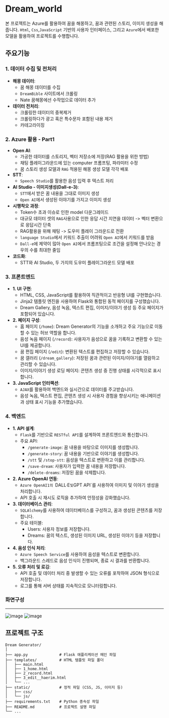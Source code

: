 # Dream_world
본 프로젝트는 Azure를 활용하여 꿈을 해몽하고, 꿈과 관련된 스토리, 이미지 생성을 해줍니다.  `Html`, `Css`,`JavaScript` 기반의 사용자 인터페이스, 그리고 `Azure`에서 배포한 모델을 활용하여 프로젝트를 수행합니다.

## 주요기능

### 1. 데이터 수집 및 전처리
- **해몽 데이터**:
  - 꿈 해몽 데이터를 수집
  - `DreamBible` 사이트에서 크롤링
  - Nate 꿈해몽에선 수작업으로 데이터 추가
- **데이터 전처리**:
  - 크롤링한 데이터의 중복제거
  - 크롤링하다가 광고 혹은 특수문자 포함된 내용 제거
  - 카테고라이징<br>
    
### 2. Azure 활용 - Part1
- **Open AI**:
  - 가공한 데이터를 스토리지, 벡터 저장소에 저장(RAG 활용을 위한 방법)
  - 채팅 플레이그라운드에 있는 computer 프롬프팅, 파라미터 수정
  - 꿈 스토리 생성 모델과 `RAG` 적용된 해몽 생성 모델 각각 배포
- **STT**:
    - `Speech Studio`를 활용한 음성 입력 후 텍스트 처리
- **AI Studio - 이미지생성(Dall-e-3)**:
    - `STT`에서 받은 꿈 내용을 그대로 이미지 생성
    - `Open AI`에서 생성된 이야기를 가지고 이미지 생성
- **시행착오 과정**:
    - Token수 초과 이슈로 인한 model 다운그레이드
    - 대규모 데이터 셋의 `RAG`사용으로 인한 응답 시간 지연을 데이터 -> 벡터 변환으로 응답시간 단축
    - RAG활용을 위해 채팅 -> 도우미 플레이 그라운드로 전환
    - `language Studio`에서 키워드 추출이 어려워 `Open AI`에서 키워드를 받음
    - `Dall-e`에 제약이 많아 `Open AI`에서 프롬프팅으로 조건을 설정해 안나오는 경우의 수를 최대한 줄임
- **코드화**:
    - STT와 AI Studio, 두 가지의 도우미 플레이그라운드 모델 배포

### 3. 프론트엔드
- **1. UI 구현**:
    - HTML, CSS, JavaScript를 활용하여 직관적이고 반응형 UI를 구현했습니다.
    - Jinja2 템플릿 엔진을 사용하여 Flask와 통합된 동적 페이지를 구성했습니다.
    - Dream Gallery, 음성 녹음, 텍스트 편집, 이미지/이야기 생성 등 주요 페이지가 포함되어 있습니다.
- **2. 페이지 구성**:
    - 홈 페이지 (`/home`): Dream Generator의 기능을 소개하고 주요 기능으로 이동할 수 있는 허브 역할을 합니다.
    - 음성 녹음 페이지 (`/record`): 사용자가 음성으로 꿈을 기록하고 변환할 수 있는 UI를 제공합니다.
    - 꿈 편집 페이지 (`/edit`): 변환된 텍스트를 편집하고 저장할 수 있습니다.
    - 꿈 갤러리 (`/dream_gallery`): 저장된 꿈과 관련된 이미지/이야기를 열람하고 관리할 수 있습니다.
    - 이미지/이야기 생성 로딩 페이지: 콘텐츠 생성 중 진행 상태를 시각적으로 표시합니다.
- **3. JavaScript 인터랙션**:
    - `AJAX`를 활용하여 백엔드와 실시간으로 데이터를 주고받습니다.
    - 음성 녹음, 텍스트 편집, 콘텐츠 생성 시 사용자 경험을 향상시키는 애니메이션과 상태 표시 기능을   추가했습니다.

### 4. 백엔드
- **1. API 설계**:
    - `Flask`를 기반으로 `RESTful API`를 설계하여 프론트엔드와 통신합니다.
    - 주요 API:
        - `/generate-image`: 꿈 내용을 바탕으로 이미지를 생성합니다.
        - `/generate-story`: 꿈 내용을 기반으로 이야기를 생성합니다.
        - `/stt` 및 `/stop-stt`: 음성을 텍스트로 변환하고 이를 관리합니다.
        - `/save-dream`: 사용자가 입력한 꿈 내용을 저장합니다.
        - `/delete-dreams`: 저장된 꿈을 삭제합니다.
- **2. Azure OpenAI 연동**:
    - `Azure OpenAI1의 `DALL·E` 및 `GPT API`를 사용하여 이미지 및 이야기 생성을 처리합니다.
    - API 호출 시 재시도 로직을 추가하여 안정성을 강화했습니다.
- **3. 데이터베이스 관리**:
    - `SQLAlchemy`를 사용하여 데이터베이스를 구성하고, 꿈과 생성된 콘텐츠를 저장합니다.
    - 주요 테이블:
        - Users: 사용자 정보를 저장합니다.
        - Dreams: 꿈의 텍스트, 생성된 이미지 URL, 생성된 이야기 등을 저장합니다.
- **4. 음성 인식 처리**:
    - `Azure Speech Service`를 사용하여 음성을 텍스트로 변환합니다.
    - 백그라운드 스레드로 음성 인식이 진행되며, 종료 시 결과를 반환합니다.
- **5. 오류 처리 및 로깅**:
    - API 호출 및 데이터 처리 중 발생할 수 있는 오류를 포착하여 JSON 형식으로 저장합니다.
    - 로그를 통해 서버 상태를 지속적으로 모니터링합니다.


### 화면구성
---
![image](https://github.com/user-attachments/assets/d2d8b30b-f3cf-4213-85c2-f7dcbfba1eec)
![image](https://github.com/user-attachments/assets/2b5e8a1a-09f5-4eb3-be25-898f1bf4c162)


## 프로젝트 구조

```plaintext
Dream Generator/
│
├── app.py              # Flask 애플리케이션 메인 파일
├── templates/          # HTML 템플릿 파일 폴더
│   ├── main.html
│   ├── 1_home.html
│   ├── 2_record.html
│   ├── 3_edit__haerim.html
│   └── ...
├── static/             # 정적 파일 (CSS, JS, 이미지 등)
│   ├── css/
│   └── js/
├── requirements.txt    # Python 종속성 파일
├── README.md           # 프로젝트 설명 파일
└── ...
```


      
